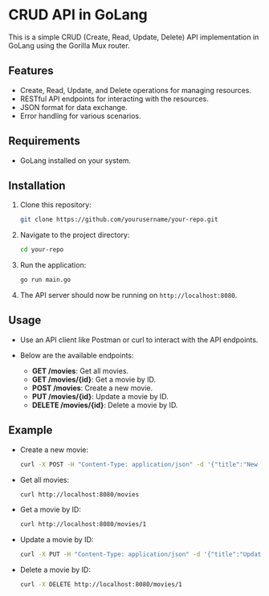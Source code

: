 # CRUD API in GoLang

This is a simple CRUD (Create, Read, Update, Delete) API implementation in GoLang using the Gorilla Mux router.

## Features

- Create, Read, Update, and Delete operations for managing resources.
- RESTful API endpoints for interacting with the resources.
- JSON format for data exchange.
- Error handling for various scenarios.

## Requirements

- GoLang installed on your system.

## Installation

1. Clone this repository:

    ```bash
    git clone https://github.com/yourusername/your-repo.git
    ```

2. Navigate to the project directory:

    ```bash
    cd your-repo
    ```

3. Run the application:

    ```bash
    go run main.go
    ```

4. The API server should now be running on `http://localhost:8080`.

## Usage

- Use an API client like Postman or curl to interact with the API endpoints.
- Below are the available endpoints:

    - **GET /movies**: Get all movies.
    - **GET /movies/{id}**: Get a movie by ID.
    - **POST /movies**: Create a new movie.
    - **PUT /movies/{id}**: Update a movie by ID.
    - **DELETE /movies/{id}**: Delete a movie by ID.

## Example

- Create a new movie:
  
    ```bash
    curl -X POST -H "Content-Type: application/json" -d '{"title":"New Movie","director":"Director Name","year":2024}' http://localhost:8080/movies
    ```

- Get all movies:

    ```bash
    curl http://localhost:8080/movies
    ```

- Get a movie by ID:

    ```bash
    curl http://localhost:8080/movies/1
    ```

- Update a movie by ID:

    ```bash
    curl -X PUT -H "Content-Type: application/json" -d '{"title":"Updated Movie Title","director":"New Director","year":2025}' http://localhost:8080/movies/1
    ```

- Delete a movie by ID:

    ```bash
    curl -X DELETE http://localhost:8080/movies/1
    ```

